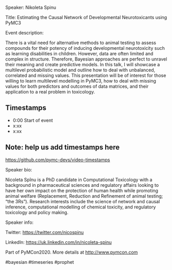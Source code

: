 
Speaker: Nikoleta Spinu

Title: Estimating the Causal Network of Developmental Neurotoxicants using PyMC3  


Event description:

There is a vital need for alternative methods to animal testing to assess compounds for their potency of inducing developmental neurotoxicity such as learning disabilities in children. However, data are often limited and complex in structure. Therefore, Bayesian approaches are perfect to unravel their meaning and create predictive models. In this talk, I will showcase a multilevel probabilistic model and outline how to deal with unbalanced, correlated and missing values. This presentation will be of interest for those willing to learn multilevel modelling in PyMC3, how to deal with missing values for both predictors and outcomes of data matrices, and their application to a real problem in toxicology.


## Timestamps
- 0:00 Start of event
- x:xx 
- x:xx

## Note: help us add timestamps here
https://github.com/pymc-devs/video-timestamps

Speaker bio:

Nicoleta Spînu is a PhD candidate in Computational Toxicology with a background in pharmaceutical sciences and regulatory affairs looking to have her own impact on the protection of human health while promoting animal welfare (Replacement, Reduction and Refinement of animal testing; “the 3Rs”). Research interests include the science of network and causal inference, computational modelling of chemical toxicity, and regulatory toxicology and policy making.

Speaker info: 

Twitter: https://twitter.com/nicospinu

LinkedIn: https://uk.linkedin.com/in/nicoleta-spinu

Part of PyMCon2020. 
More details at http://www.pymcon.com  

#bayesian #timeseries #prophet

